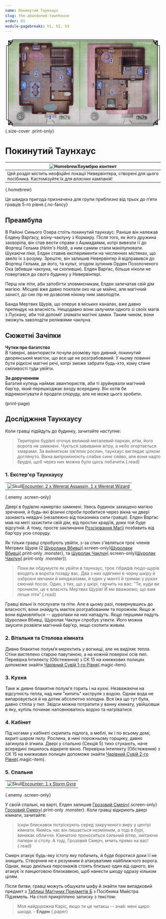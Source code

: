 ```yaml
---
name: Покинутий Таунхаус
slug: the-abandoned-townhouse
order: 01
module-pagebreaks: h1, h2, h3
---
```


![The Abandoned Townhouse Map](../PrintImages/TheAbandonedTownhouseMap.jpg){.size-cover .print-only}

# Покинутий Таунхаус

|![Homebrew](../mug.svg)**Хоумбрю контент**|
|---|
|Цей розділ містить неофіційні локації Невервінтера, створені для цього посібника. Кастомізуйте їх для *власних* кампаній!|
{.homebrew}

Ця швидка пригода призначена для групи приблизно від трьох до п’яти гравців 5-го рівня.{.no-fancy}

## Преамбула

В Районі Синього Озера стоїть покинутий таунхаус. Раніше він належав Елдену Варґасу, воїну-чаклуну з Кормиру. Після того, як його дружина захворіла, він став вести справи з Ашмадаями, котрі вивезли її до Фортеці Гельма (*Helm's Hold*), а ним самим стали маніпулювати. Шукаючи ліки, Елден ставив експерименти на численних містянах, що звело їх з розуму. Зрештю, він залишив Невервінтер й відправився до Фортеці Гельма, де його, та культ, згодом зупинив Орден Позолоченого Ока (вбивши чаклуна, чи схопивши). Елден Варґас, більше ніколи не повертався до свого будинку у Невервінтері.

Перш ніж піти, аби запобігти зловмисникам, Елден запечатав свій дім магією. Місцеві вже давно поклали око на це майно, але магічний захист, до сих пір не дозволив нікому ним заволодіти.

Банда Мертвих Щурів, що оперує в міських каналах, вже давно претендує на власність. Нещодавно вони залучили одного зі своїх магів з Лускану, аби той допоміг зламати магічні замки. Таким чином, вони зможуть заволодіти реліквіями чаклуна.

## Сюжетні Зачіпки

**Чутки про багатство**<br />
В таверні, авантюристи почули розмову про дивний, покинутий дворянський маєток, що все ще не розграбований. У ньому повинні бути рідкісні магічні речі, котрі зможе забрати будь-хто, кому стане сміливості туди увійти.

**За дорученням**<br />
Багатий купець наймає авантюристів, аби ті зруйнували магічний бар'єр, який перешкоджає входу всередину. Він хотів би відремонтувати й продати споруду, але не може цього зробити.

(print-page)

## Досліджння Таунхаусу

Коли гравці підійдуть до будинку, зачитайте наступне:

> Територію будівлі оточує великий металевий паркан, втім, його ворота не замкнені. Чується завивання вітру, а небо огортається хмарами. За вийнятком зів'ялих рослин, таунхаус виглядає цілком доглянуто. Вікна випромінюють слабке синє сяйво, але вони надто брудні, щоб через них можна було щось побачити.{.read}

### 1. Екстер'єр Таунхаусу

||
|---|
|![Skull](../skull.svg)[Encounter: 2 x Wererat Assassin, 1 x Wererat Wizard](abandoned-townhouse-wererat-encounter)|
{.enemy .screen-only}

Двері в будівлю намертво замкнені. Увесь будинок захищено магією зречення, й будь-які фізичні спроби пробитися через вікна чи двері зазнають невдачі (незалежно від показника сили гравця). Елден Варґас мав на меті захистити свій дім, від простих крадіїв, доки той буде відсутній. А тому, просте заклинання [Розсіювання Магії](/spell/dispel-magic) позбавить від бар'єру усю споруду.

Як тільки гравці спробують увійти, з-за спин з'являться троє членів Метрвих Щурів (2 [Щуролаки Вбивці](/monster/wererat-assassin){.screen-only}[Щуролаки Вбивці](wererat-assassin-page){.print-only .monster}, та [Щуролак Чаклун](/monster/wererat-wizard){.screen-only}[Щуролак Чаклун](wererat-wizard-page){.print-only .monster}).

> Поки ви обдумуєте як увійти в таунхаус, троє гібридів людо-щурів входять в ворота позаду вас. Два з них одягнені в чорну шкіру й озброєні мечами й кинджалами, й один у мантії й тримає у руках сяючий посох. Один, з тих, що у шкірі, гарчить на вас: "Те, куди ви проникли, це є власніть Мертвих Щурів! Й ми вважаємо, що вам ліпше піти".{.read}

Гравці вільні їх послухати та піти. Але в цьому разі, повернувшись до власності, вони знайдуть маєток розграбованим та порожнім. Якщо ж вони відмовляться -- щуролаки на них нападуть. Якщо першими падуть Щуролаки Вбивці, Щуролак Чаклун спробує утекти. Його можна змусити розвіяти магічний бар'єр, якщо схопити живим.


### 2. Вітальня та Столова кімната

Дивне блакитне полум’я мерехтить у вогнищі, але не виділяє тепла. Стіни вистелено старою павутиною, а на кожній поверхні осів пил. Перевірка Інтилекту (Обстеження) з СК 15 на книжкових полицях допоможе знайти [Чарівний Сувій 1-го Рівня](/item/spell-scroll-1st-level){.magic-item}.

### 3. Кухня

Таке ж дивне блакитне полум'я горить і на кухні. Незважаючи на відсутність тепла, над ним "кипить" каструля з водою. Однак вода не випаровується й на дотик абсолютно холодна. Вся їжа що тут була, давно стліла у пил. Звідси можна потрапити у ванну кімнату, увійшовши в яку, купіль починає наповнюватись водою та нагріватися.

### 4. Кабінет

Під ногами у кабінеті скрипить підлога, а меблі, як і по всьому домі, вкриті шаром пилу. Рослина, в нині порожньому горщику, давно загинула й згнила. Двері у спальню (Секція 5) тихо стукають, наче всередині лишилось відкрите вікно. Перевірка Інтилекту (Обстеження) з СК 15 на книжкових полицях допоможе знайти [Чарівний Сувій 2-го Рівня](/item/spell-scroll-2nd-level){.magic-item}.

### 5. Спальня

||
|---|
|![Skull](../skull.svg)[Encounter: 1 x Storm Gyre](abandoned-townhouse-storm-gyre-encounter)|
{.enemy .screen-only}

У своїй спальні, на варті, Елден залишив [Грозовий Смерч](/monster/storm-gyre){.screen-only}[Грозовий Смерч](storm-gyre-page){.print-only .monster}. Коли гравці відкриють двері кімнати, зачитайте:

> Іскри блискавок потріскують серед закрученого виру у центрі кімнати. Якийсь час він лишається незмінним, а тоді в бурі, виникає обличчя. Кімнатою проноситься сильний вітер, змітаючи папери зі столу. А тоді, Грозовий Смерч, мчить прямо на вас!{.read}

Смерч атакує будь-яку істоту яку побачить, й буде боротися доки її не знищить. Створіння не є розумним й атакуватиме найближчого ворога. Однак, якщо декілька персонажів стоять близько один від одного, він атакує їх ланцюговою близкавкою, щоб нанести шкоду одразу кільком цілям.

Після битви, гравці можуть обшукати шафу й знайти там випадковий предмет з [Таблиці Магічних Предметів Б](https://dungeonmastertools.github.io/) з Посібника Майстра Підземель. На столі прикріплено записку з текстом:

> Моя найдорожна Каріс, якщо ти це читаєш -- знай: мені щиро шкода. - **Елден** {.paper}
